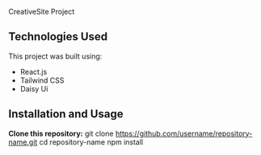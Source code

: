 CreativeSite Project

## Technologies Used
This project was built using:
- React.js
- Tailwind CSS
- Daisy Ui

## Installation and Usage
**Clone this repository:**
   git clone https://github.com/username/repository-name.git
   cd repository-name
   npm install
